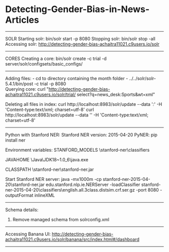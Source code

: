 # Detecting-Gender-Bias-in-News-Articles


--------------------------------------------------------------------------------

SOLR
Starting solr: bin/solr start -p 8080
Stopping solr: bin/solr stop -all
Accessing solr: http://detecting-gender-bias-achaitra11021.c9users.io/solr

--------------------------------------------------------------------------------

CORES
Creating a core: bin/solr create -c trial -d server/solr/configsets/basic_configs/

--------------------------------------------------------------------------------

Adding files:
    - cd to directory containing the month folder
    - ../../solr/solr-5.4.1/bin/post -c trial <file> -p 8080  
Querying core:
    curl "http://detecting-gender-bias-achaitra11021.c9users.io/solr/trial/
    select?q=news_desk:Sports&wt=xml"
    
Deleting all files in index:
curl http://localhost:8983/solr/update --data '<delete><query>*:*</query></delete>' -H 'Content-type:text/xml; charset=utf-8'
curl http://localhost:8983/solr/update --data '<commit/>' -H 'Content-type:text/xml; charset=utf-8'

--------------------------------------------------------------------------------

Python with Stanford NER:
Stanford NER version: 2015-04-20
PyNER: pip install ner

Environment variables:
STANFORD_MODELS
\stanford-ner\classifiers

JAVAHOME
\Java\JDK18~1.0_6\java.exe

CLASSPATH
\stanford-ner\stanford-ner.jar

Start Stanford NER server:
java -mx1000m -cp stanford-ner-2015-04-20\stanford-ner.jar edu.stanford.nlp.ie.NERServer -loadClassifier stanford-ner-2015-04-20\classifiers\english.all.3class.distsim.crf.ser.gz -port 8080 -outputFormat inlineXML

-------------------------------------------

Schema details:
1. Remove managed schema from solrconfig.xml

-------------------------------------------

Accessing Banana UI:
http://detecting-gender-bias-achaitra11021.c9users.io/solr/banana/src/index.html#/dashboard


-------------------------------------------
